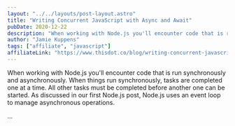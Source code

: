```yaml
---
layout: "../../layouts/post-layout.astro"
title: "Writing Concurrent JavaScript with Async and Await"
pubDate: 2020-12-22
description: "When working with Node.js you'll encounter code that is run synchronously and asynchronously. When things run synchronously, tasks are completed one at a time. All other tasks must be completed before another one can be started. As discussed in our first Node.js post, Node.js uses an event loop to manage asynchronous operations."
author: "Jamie Kuppens"
tags: ["affiliate", "javascript"]
affiliateLink: "https://www.thisdot.co/blog/writing-concurrent-javascript-with-async-and-await"
---
```


When working with Node.js you'll encounter code that is run synchronously and
asynchronously. When things run synchronously, tasks are completed one at a
time. All other tasks must be completed before another one can be started. As
discussed in our first Node.js post, Node.js uses an event loop to manage
asynchronous operations.

<!--more-->

...
